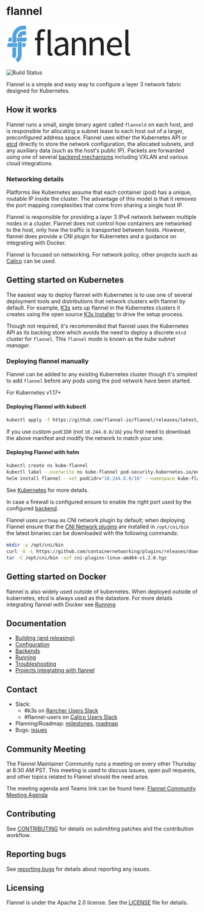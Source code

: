 # flannel

![flannel Logo](logos/flannel-horizontal-color.png)

![Build Status](https://github.com/flannel-io/flannel/actions/workflows/build.yaml/badge.svg?branch=master)

Flannel is a simple and easy way to configure a layer 3 network fabric designed for Kubernetes.

## How it works

Flannel runs a small, single binary agent called `flanneld` on each host, and is responsible for allocating a subnet lease to each host out of a larger, preconfigured address space.
Flannel uses either the Kubernetes API or [etcd][etcd] directly to store the network configuration, the allocated subnets, and any auxiliary data (such as the host's public IP).
Packets are forwarded using one of several [backend mechanisms][backends] including VXLAN and various cloud integrations.

### Networking details

Platforms like Kubernetes assume that each container (pod) has a unique, routable IP inside the cluster.
The advantage of this model is that it removes the port mapping complexities that come from sharing a single host IP.

Flannel is responsible for providing a layer 3 IPv4 network between multiple nodes in a cluster. Flannel does not control how containers are networked to the host, only how the traffic is transported between hosts. However, flannel does provide a CNI plugin for Kubernetes and a guidance on integrating with Docker.

Flannel is focused on networking. For network policy, other projects such as [Calico][calico] can be used.

## Getting started on Kubernetes

The easiest way to deploy flannel with Kubernetes is to use one of several deployment tools and distributions that network clusters with flannel by default. For example, [K3s][k3s] sets up flannel in the Kubernetes clusters it creates using the open source [K3s Installer][k3s-installer] to drive the setup process.

Though not required, it's recommended that flannel uses the Kubernetes API as its backing store which avoids the need to deploy a discrete `etcd` cluster for `flannel`. This `flannel` mode is known as the *kube subnet manager*.

### Deploying flannel manually

Flannel can be added to any existing Kubernetes cluster though it's simplest to add `flannel` before any pods using the pod network have been started.

For Kubernetes v1.17+

#### Deploying Flannel with kubectl

```bash
kubectl apply -f https://github.com/flannel-io/flannel/releases/latest/download/kube-flannel.yml
```

If you use custom `podCIDR` (not `10.244.0.0/16`) you first need to download the above manifest and modify the network to match your one.

#### Deploying Flannel with helm

```bash
kubectl create ns kube-flannel
kubectl label --overwrite ns kube-flannel pod-security.kubernetes.io/enforce=privileged
helm install flannel --set podCidr="10.244.0.0/16" --namespace kube-flannel https://github.com/flannel-io/flannel/releases/latest/download/flannel.tgz
```

See [Kubernetes](Documentation/kubernetes.md) for more details.

In case a firewall is configured ensure to enable the right port used by the configured [backend][backends].

Flannel uses `portmap` as CNI network plugin by default; when deploying Flannel ensure that the [CNI Network plugins][Network-plugins] are installed in `/opt/cni/bin` the latest binaries can be downloaded with the following commands:

```bash
mkdir -p /opt/cni/bin
curl -O -L https://github.com/containernetworking/plugins/releases/download/v1.2.0/cni-plugins-linux-amd64-v1.2.0.tgz
tar -C /opt/cni/bin -xzf cni-plugins-linux-amd64-v1.2.0.tgz
```

## Getting started on Docker

flannel is also widely used outside of kubernetes. When deployed outside of kubernetes, etcd is always used as the datastore. For more details integrating flannel with Docker see [Running](Documentation/running.md)

## Documentation

- [Building (and releasing)](Documentation/building.md)
- [Configuration](Documentation/configuration.md)
- [Backends](Documentation/backends.md)
- [Running](Documentation/running.md)
- [Troubleshooting](Documentation/troubleshooting.md)
- [Projects integrating with flannel](Documentation/integrations.md)

## Contact

- Slack:
  - #k3s on [Rancher Users Slack](https://slack.rancher.io)
  - #flannel-users on [Calico Users Slack](https://slack.projectcalico.org)
- Planning/Roadmap: [milestones][milestones], [roadmap][roadmap]
- Bugs: [issues][flannel-issues]

## Community Meeting

The Flannel Maintainer Community runs a meeting on every other Thursday at 8:30 AM PST. This meeting is used to discuss issues, open pull requests, and other topics related to Flannel should the need arise.

The meeting agenda and Teams link can be found here: [Flannel Community Meeting Agenda](https://docs.google.com/document/d/1kPMMFDhljWL8_CUZajrfL8Q9sdntd9vvUpe-UGhX5z8)

## Contributing

See [CONTRIBUTING][contributing] for details on submitting patches and the contribution workflow.

## Reporting bugs

See [reporting bugs][reporting] for details about reporting any issues.

## Licensing

Flannel is under the Apache 2.0 license. See the [LICENSE][license] file for details.

[calico]: http://www.projectcalico.org
[etcd]: https://go.etcd.io/etcd/v3
[contributing]: CONTRIBUTING.md
[license]: https://github.com/flannel-io/flannel/blob/master/LICENSE
[milestones]: https://github.com/flannel-io/flannel/milestones
[flannel-issues]: https://github.com/flannel-io/flannel/issues
[backends]: Documentation/backends.md
[roadmap]: https://github.com/kubernetes/kubernetes/milestones
[reporting]: Documentation/reporting_bugs.md
[k3s-installer]: https://github.com/k3s-io/k3s/#quick-start---install-script
[k3s]: https://k3s.io/
[Network-plugins]: https://github.com/containernetworking/plugins
